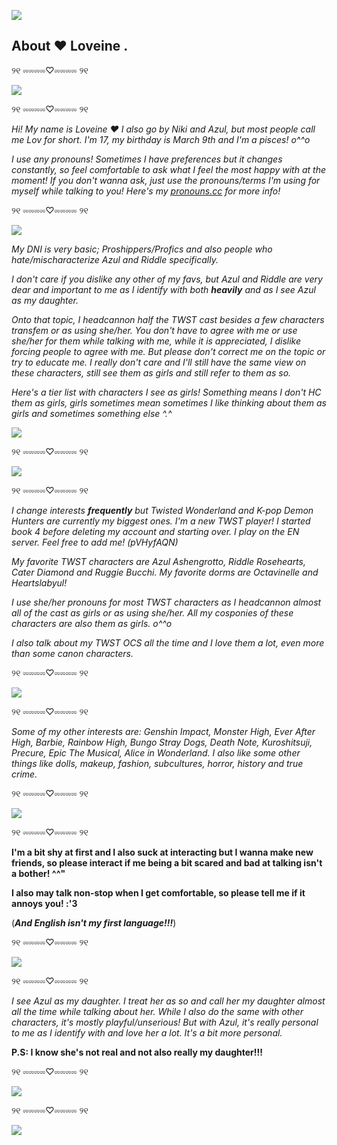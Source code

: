 ![](https://files.catbox.moe/vprl5q.gif)
## About ❤︎ Loveine .

୨୧ ⏔⏔⏔⏔♡⏔⏔⏔⏔ ୨୧ 

![](https://files.catbox.moe/qok28c.png)

୨୧ ⏔⏔⏔⏔♡⏔⏔⏔⏔ ୨୧

*Hi! My name is Loveine ♥︎ I also go by Niki and Azul, but most people call me Lov for short. I'm 17, my birthday is March 9th and I'm a pisces! o^^o*

*I use any pronouns! Sometimes I have preferences but it changes constantly, so feel comfortable to ask what I feel the most happy with at the moment! If you don't wanna ask, just use the pronouns/terms I'm using for myself while talking to you!
Here's my [pronouns.cc](https://pronouns.cc/@OCTAVINELLE) for more info!*

୨୧ ⏔⏔⏔⏔♡⏔⏔⏔⏔ ୨୧

![](https://files.catbox.moe/hj39sa.png)

*My DNI is very basic; Proshippers/Profics and also people who hate/mischaracterize Azul and Riddle specifically.*

*I don't care if you dislike any other of my favs, but Azul and Riddle are very dear and important to me as I identify with both* ***heavily*** *and as I see Azul as my daughter.*

*Onto that topic, I headcannon half the TWST cast besides a few characters transfem or as using she/her. You don't have to agree with me or use she/her for them while talking with me, while it is appreciated, I dislike forcing people to agree with me. But please don't correct me on the topic or try to educate me. I really don't care and I'll still have the same view on these characters, still see them as girls and still refer to them as so.*

*Here's a tier list with characters I see as girls! Something means I don't HC them as girls, girls sometimes mean sometimes I like thinking about them as girls and sometimes something else ^.^*

![](https://files.catbox.moe/e6emx1.png)

୨୧ ⏔⏔⏔⏔♡⏔⏔⏔⏔ ୨୧

![](https://files.catbox.moe/qok28c.png)

୨୧ ⏔⏔⏔⏔♡⏔⏔⏔⏔ ୨୧

*I change interests **frequently** but Twisted Wonderland and K-pop Demon Hunters are currently my biggest ones. I'm a new TWST player! I started book 4 before deleting my account and starting over. I play on the EN server. Feel free to add me! (pVHyfAQN)*

*My favorite TWST characters are Azul Ashengrotto, Riddle Rosehearts, Cater Diamond and Ruggie Bucchi. My favorite dorms are Octavinelle and Heartslabyul!*

*I use she/her pronouns for most TWST characters as I headcannon almost all of the cast as girls or as using she/her. All my cosponies of these characters are also them as girls. o^^o*

*I also talk about my TWST OCS all the time and I love them a lot, even more than some canon characters.*

୨୧ ⏔⏔⏔⏔♡⏔⏔⏔⏔ ୨୧

![](https://files.catbox.moe/hj39sa.png)

୨୧ ⏔⏔⏔⏔♡⏔⏔⏔⏔ ୨୧

*Some of my other interests are: Genshin Impact, Monster High, Ever After High, Barbie, Rainbow High, Bungo Stray Dogs, Death Note, Kuroshitsuji, Precure, Epic The Musical, Alice in Wonderland. I also like some other things like dolls, makeup, fashion, subcultures, horror, history and true crime.*

୨୧ ⏔⏔⏔⏔♡⏔⏔⏔⏔ ୨୧

![](https://files.catbox.moe/qok28c.png)

୨୧ ⏔⏔⏔⏔♡⏔⏔⏔⏔ ୨୧

**I'm a bit shy at first and I also suck at interacting but I wanna make new friends, so please interact if me being a bit scared and bad at talking isn't a bother! ^^"**

**I also may talk non-stop when I get comfortable, so please tell me if it annoys you! :'3**

(***And English isn't my first language!!!***)

୨୧ ⏔⏔⏔⏔♡⏔⏔⏔⏔ ୨୧

![](https://files.catbox.moe/hj39sa.png)

୨୧ ⏔⏔⏔⏔♡⏔⏔⏔⏔ ୨୧

*I see Azul as my daughter. I treat her as so and call her my daughter almost all the time while talking about her. While I also do the same with other characters, it's mostly playful/unserious! But with Azul, it's really personal to me as I identify with and love her a lot. It's a bit more personal.*

**P.S: I know she's not real and not also really my daughter!!!**

୨୧ ⏔⏔⏔⏔♡⏔⏔⏔⏔ ୨୧

![](https://files.catbox.moe/qok28c.png)

୨୧ ⏔⏔⏔⏔♡⏔⏔⏔⏔ ୨୧

![](https://files.catbox.moe/vprl5q.gif)
